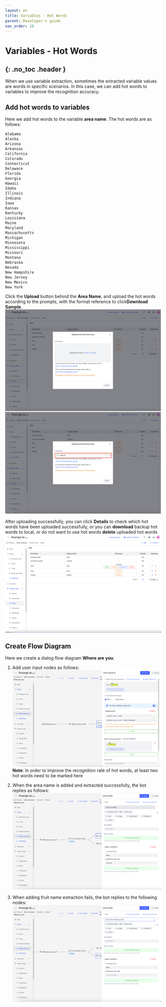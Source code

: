 ```yaml
---
layout: en
title: Variables - Hot Words
parent: Developer's guide
nav_order: 28
---
```


# Variables - Hot Words
{: .no_toc .header }
---

When we use variable extraction, sometimes the extracted variable values are words in specific scenarios. In this case, we can add hot words to variables to improve the recognition accuracy.

## Add hot words to variables

Here we add hot words to the variable **area name**. The hot words are as follows:

```text
Alabama
Alaska
Arizona
Arkansas
California
Colorado
Connecticut
Delaware
Florida
Georgia
Hawaii
Idaho
Illinois
Indiana
Iowa
Kansas
Kentucky
Louisiana
Maine
Maryland
Massachusetts
Michigan
Minnesota
Mississippi
Missouri
Montana
Nebraska
Nevada
New Hampshire
New Jersey
New Mexico
New York
```
Click the **Upload** button behind the **Area Name**, and upload the hot words according to the prompts, with the format reference to click**Download Sample**.
![dict-01](/assets/images/tutorial/dict/dict-01.png)
![dict-02](/assets/images/tutorial/dict/dict-02.png)

After uploading successfully, you can click **Details** to check which hot words have been uploaded successfully, or you can **download** backup hot words to local, or do not want to use hot words **delete** uploaded hot words
![dict-03](/assets/images/tutorial/dict/dict-03.png)

## Create Flow Diagram

Here we create a dialog flow diagram **Where are you**.

1. Add user input nodes as follows:
   ![dict-04](/assets/images/tutorial/dict/dict-04.png)
   **Note**: In order to improve the recognition rate of hot words, at least two hot words need to be marked here
2. When the area name is added and extracted successfully, the bot replies as follows:
   ![dict-05](/assets/images/tutorial/dict/dict-05.png)

3. When adding fruit name extraction fails, the bot replies to the following nodes:
   ![dict-08](/assets/images/tutorial/dict/dict-06.png)

